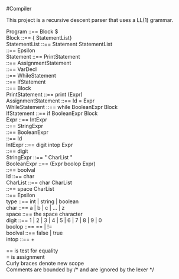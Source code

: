 #Compiler

This project is a recursive descent parser that uses a LL(1) grammar.

Program ::== Block $  
Block ::== { StatementList}  
StatementList ::== Statement StatementList  
              ::== Epsilon  
Statement ::== PrintStatement  
          ::== AssignmentStatement  
          ::== VarDecl  
          ::== WhileStatement  
          ::== IfStatement  
          ::== Block  
PrintStatement ::== print (Expr)  
AssignmentStatement ::== Id = Expr  
WhileStatement ::== while BooleanExpr Block  
IfStatement ::== if BooleanExpr Block  
Expr ::== IntExpr  
     ::== StringExpr  
     ::== BooleanExpr  
     ::== Id  
IntExpr ::== digit intop Expr  
        ::== digit  
StringExpr ::== " CharList "  
BooleanExpr ::== (Expr boolop Expr)  
            ::== boolval  
Id ::== char  
CharList ::== char CharList  
         ::== space CharList  
         ::== Epsilon  
type ::== int | string | boolean  
char ::== a | b | c | ... | z  
space ::== the space character  
digit ::== 1 | 2 | 3 | 4 | 5 | 6 | 7 | 8 | 9 | 0  
boolop ::== == | !=  
boolval ::== false | true  
intop ::== +  

== is test for equality  
= is assignment  
Curly braces denote new scope  
Comments are bounded by /* and are ignored by the lexer */  
